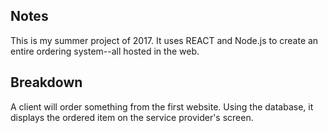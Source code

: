 ## Notes
This is my summer project of 2017.
It uses REACT and Node.js to create an entire ordering system--all hosted in the web.

## Breakdown
A client will order something from the first website. Using the database, it displays the ordered item on the service provider's screen.


